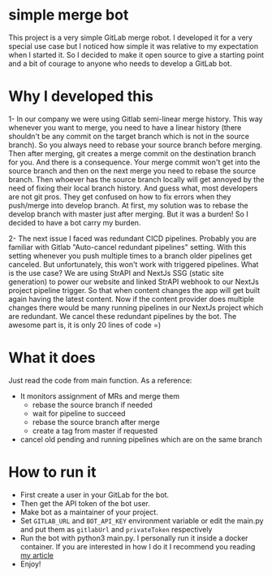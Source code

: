 # simple merge bot

This project is a very simple GitLab merge robot. I developed it for a very special use case but I noticed how simple it was relative to my expectation when I started it. So I decided to make it open source to give a starting point and a bit of courage to anyone who needs to develop a GitLab bot.

# Why I developed this
1- In our company we were using Gitlab semi-linear merge history. This way whenever you want to merge, you need to have a linear history (there shouldn't be any commit on the target branch which is not in the source branch). So you always need to rebase your source branch before merging. Then after merging, git creates a merge commit on the destination branch for you. And there is a consequence. Your merge commit won't get into the source branch and then on the next merge you need to rebase the source branch. Then whoever has the source branch locally will get annoyed by the need of fixing their local branch history. And guess what, most developers are not git pros. They get confused on how to fix errors when they push/merge into develop branch. At first, my solution was to rebase the develop branch with master just after merging. But it was a burden! So I decided to have a bot carry my burden.

2- The next issue I faced was redundant CICD pipelines. Probably you are familiar with Gitlab "Auto-cancel redundant pipelines" setting. With this setting whenever you push multiple times to a branch older pipelines get canceled. But unfortunately, this won't work with triggered pipelines. What is the use case? We are using StrAPI and NextJs SSG (static site generation) to power our website and linked StrAPI webhook to our NextJs project pipeline trigger. So that when content changes the app will get built again having the latest content. Now if the content provider does multiple changes there would be many running pipelines in our NextJs project which are redundant. We cancel these redundant pipelines by the bot. The awesome part is, it is only 20 lines of code =)


# What it does
Just read the code from main function. As a reference:
* It monitors assignment of MRs and merge them
    * rebase the source branch if needed
    * wait for pipeline to succeed
    * rebase the source branch after merge
    * create a tag from master if requested
* cancel old pending and running pipelines which are on the same branch

# How to run it
* First create a user in your GitLab for the bot. 
* Then get the API token of the bot user. 
* Make bot as a maintainer of your project. 
* Set `GITLAB_URL` and `BOT_API_KEY` environment variable or edit the main.py and put them as `gitlabUrl` and `privateToken` respectively
* Run the bot with python3 main.py. I personally run it inside a docker container. If you are interested in how I do it I recommend you reading [my article](https://medium.com/@a.golmirzaei/how-to-automate-your-devops-using-gitlab-ci-cd-docker-ansible-part2-69257e1033e2)
* Enjoy!

